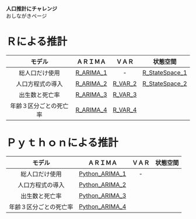 **人口推計にチャレンジ**  
おしながきページ
# Ｒによる推計
| モデル | ＡＲＩＭＡ | ＶＡＲ | 状態空間 |
| :---: | :---: | :---: | :---: |
| 総人口だけ使用 | [ R_ARIMA_1 ](https://colab.research.google.com/drive/11iBGtzEXfOynuyhiYJIXVgo-OojV0B0G?usp=sharing) | - | [ R_StateSpace_1 ](https://colab.research.google.com/drive/1S1ZznBv9BpDVXPgi6C03jic6BDOGKSCA?usp=sharing) |
| 人口方程式の導入 | [ R_ARIMA_2 ](https://colab.research.google.com/drive/1EF1ngKafPHpPy1QcZHBZ_8wmvGunLWbK?usp=sharing) | [ R_VAR_2 ](https://colab.research.google.com/drive/13H3iLbnLvcK_POSiQ7IM5XWzXfBGNC2V?usp=sharing) | [ R_StateSpace_2 ](https://colab.research.google.com/drive/1Z4oPOJZ_a8RX9ToqlioxeDVu1CbhI1ZW?usp=sharing) |
| 出生数と死亡率 | [ R_ARIMA_3 ](https://colab.research.google.com/drive/1MZ2XYpcnUZ8Dg7uYU-BEqRQOPy0y7u8r?usp=sharing) | [ R_VAR_3 ](https://colab.research.google.com/drive/1ud0letU7q3Y3jVfa2u2OjfUBvVEmXeMp?usp=sharing) ||
| 年齢３区分ごとの死亡率 | [ R_ARIMA_4 ](https://colab.research.google.com/drive/1QphFr9OsyonZQlRDjsa0rYdg8BUGI3N9?usp=sharing) | [ R_VAR_4 ](https://colab.research.google.com/drive/1rrjM2YXujCp3DEdQtlVWUIHkQ5T1W73A?usp=sharing) ||

# Ｐｙｔｈｏｎによる推計
| モデル | ＡＲＩＭＡ | ＶＡＲ | 状態空間 |
| :---: | :---: | :---: | :---: |
| 総人口だけ使用 | [ Python_ARIMA_1 ](https://colab.research.google.com/drive/1--2tl9CaoS7YWa9YM9-K7kTxgimLVrVx?usp=sharing) | - |||
| 人口方程式の導入 | [ Python_ARIMA_2 ](https://colab.research.google.com/drive/1Hqauyd81PvWexKfJvrkYFm8YTfW4MplS?usp=sharing) |||
| 出生数と死亡率 | [ Python_ARIMA_3 ](https://colab.research.google.com/drive/14Ypt-UupLji-O6UhD5rn4-spJzyB9CT3?usp=sharing) |||
| 年齢３区分ごとの死亡率 | [ Python_ARIMA_4 ](https://colab.research.google.com/drive/1lgXdk2FnCO9Onn05Yje_xcpaJSoJQC3J?usp=sharing) |||
